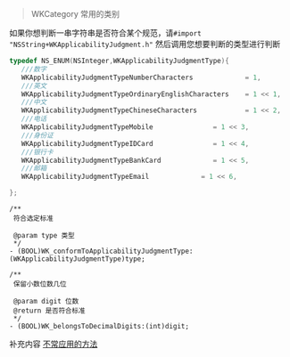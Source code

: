 > WKCategory
常用的类别
    
 如果你想判断一串字符串是否符合某个规范，请`#import "NSString+WKApplicabilityJudgment.h"`
 然后调用您想要判断的类型进行判断
 ```objective-c 
 typedef NS_ENUM(NSInteger,WKApplicabilityJudgmentType){
    ///数字
    WKApplicabilityJudgmentTypeNumberCharacters             = 1,
    ///英文
    WKApplicabilityJudgmentTypeOrdinaryEnglishCharacters    = 1 << 1,
    ///中文
    WKApplicabilityJudgmentTypeChineseCharacters            = 1 << 2,
    ///电话
    WKApplicabilityJudgmentTypeMobile               = 1 << 3,
    ///身份证
    WKApplicabilityJudgmentTypeIDCard               = 1 << 4,
    ///银行卡
    WKApplicabilityJudgmentTypeBankCard             = 1 << 5,
    ///邮箱
    WKApplicabilityJudgmentTypeEmail             = 1 << 6,

};
```



```
/**
 符合选定标准
 
 @param type 类型
 */
- (BOOL)WK_conformToApplicabilityJudgmentType:(WKApplicabilityJudgmentType)type;

/**
 保留小数位数几位

 @param digit 位数
 @return 是否符合标准
 */
- (BOOL)WK_belongsToDecimalDigits:(int)digit;

 ```
 
补充内容
[不常应用的方法](./METHOD.md)

